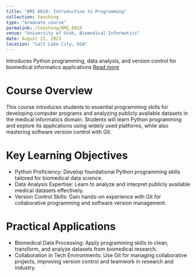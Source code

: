 ```yaml
---
title: "BMI 6018: Introduction to Programming"
collection: teaching
type: "Graduate course"
permalink: /teaching/BMI_6018
venue: "University of Utah, Biomedical Informatics"
date: August 15, 2023
location: "Salt Lake City, USA"
---
```


Introduces Python programming, data analysis, and version control for biomedical informatics applications [Read more](/teaching/BMI_6018)

Course Overview
======
This course introduces students to essential programming skills for developing computer programs and analyzing publicly available datasets in the medical informatics domain. Students will learn Python programming and explore its applications using widely used platforms, while also mastering software version control with Git.

Key Learning Objectives 
======
- Python Proficiency: Develop foundational Python programming skills tailored for biomedical data science.
- Data Analysis Expertise: Learn to analyze and interpret publicly available medical datasets effectively.
- Version Control Skills: Gain hands-on experience with Git for collaborative programming and software version management.

Practical Applications
======
- Biomedical Data Processing: Apply programming skills to clean, transform, and analyze datasets from biomedical research.
- Collaboration in Tech Environments: Use Git for managing collaborative projects, improving version control and teamwork in research and industry.
